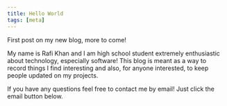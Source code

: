 ```yaml
---
title: Hello World
tags: [meta]
---
```


First post on my new blog, more to come!

My name is Rafi Khan and I am high school student extremely enthusiastic about technology, especially software!
This blog is meant as a way to record things I find interesting and also, for anyone interested, to keep people updated on my projects.

If you have any questions feel free to contact me by email! Just click the email button below.
